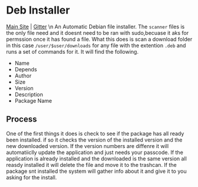 # Deb Installer
[Main Site](http://PolarComputersInc.com) | [Gitter](https://gitter.im/Polar-OS/Deb-Installer) \n
An Automatic Debian file installer. The `scanner` files is the only file need and it doesnt need to be ran with sudo,becuase it aks for permssion once it has found a file. What this does is scan a download folder in this case `/user/$user/downloads` for any file with the extention `.deb` and runs a set of commands for it. It will find the following.
  - Name
  - Depends
  - Author
  - Size
  - Version
  - Description
  - Package Name
  
## Process
One of the first things it does is check to see if the package has all ready been installed. if so it checks the version of the installed version and the new downloaded version. If the version numbers are diffenre it will automatiiclly update the application and just needs your passcode. If the application is already installed and the downloaded is the same version all reasdy installed it will delete the file and move it to the trashcan. If the package snt installed the system will gather info about it and give it to you asking for the install.
